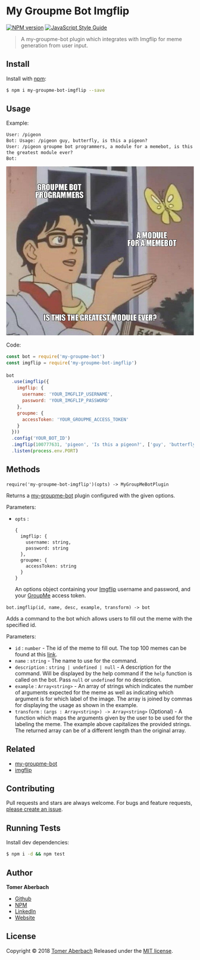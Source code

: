 # My Groupme Bot Imgflip

[![NPM version](https://img.shields.io/npm/v/my-groupme-bot-imgflip.svg)](https://www.npmjs.com/package/my-groupme-bot-imgflip) [![JavaScript Style Guide](https://img.shields.io/badge/code_style-standard-brightgreen.svg)](https://standardjs.com)

> A my-groupme-bot plugin which integrates with Imgflip for meme generation from user input.

## Install

Install with [npm](https://www.npmjs.com):

```sh
$ npm i my-groupme-bot-imgflip --save
```

## Usage

Example:
```
User: /pigeon
Bot: Usage: /pigeon guy, butterfly, is this a pigeon?
User: /pigeon groupme bot programmers, a module for a memebot, is this the greatest module ever?
Bot:
```
![Example](example.jpeg)

Code:
```js
const bot = require('my-groupme-bot')
const imgflip = require('my-groupme-bot-imgflip')

bot
  .use(imgflip({
    imgflip: {
      username: 'YOUR_IMGFLIP_USERNAME',
      password: 'YOUR_IMGFLIP_PASSWORD'
    },
    groupme: {
      accessToken: 'YOUR_GROUPME_ACCESS_TOKEN'
    }
  }))
  .config('YOUR_BOT_ID')
  .imgflip(100777631, 'pigeon', 'Is this a pigeon?', ['guy', 'butterfly', 'is this a pigeon?'], a => a.map(i => i.toUpperCase()))
  .listen(process.env.PORT)
```

## Methods

`require('my-groupme-bot-imgflip')(opts) -> MyGroupMeBotPlugin`

Returns a [my-groupme-bot](https://www.npmjs.com/package/my-groupme-bot) plugin configured with the given options.

Parameters:
 * `opts` :
   ```
   {
     imgflip: {
       username: string,
       password: string
     },
     groupme: {
       accessToken: string
     }
   }
   ```
   An options object containing your [Imgflip](https://imgflip.com) username and password, and your [GroupMe](https://dev.groupme.com) access token.
 
`bot.imgflip(id, name, desc, example, transform) -> bot`

Adds a command to the bot which allows users to fill out the meme with the specified id.

Parameters:
 * `id` : `number` - The id of the meme to fill out. The top 100 memes can be found at this [link](https://api.imgflip.com/popular_meme_ids).
 * `name` : `string` - The name to use for the command.
 * `description` : `string | undefined | null` - A description for the command. Will be displayed by the help command if the `help` function is called on the bot. Pass `null` or `undefined` for no description.
 * `example` : `Array<string>` - An array of strings which indicates the number of arguments expected for the meme as well as indicating which argument is for which label of the image. The array is joined by commas for displaying the usage as shown in the example.
 * `transform` : `(args : Array<string>) -> Array<string>` (Optional) - A function which maps the arguments given by the user to be used for the labeling the meme. The example above capitalizes the provided strings. The returned array can be of a different length than the original array.

## Related

* [my-groupme-bot](https://www.npmjs.com/package/my-groupme-bot)
* [imgflip](https://www.npmjs.com/package/imgflip)

## Contributing

Pull requests and stars are always welcome. For bugs and feature requests, [please create an issue](https://github.com/TomerAberbach/my-groupme-bot-imgflip/issues/new).

## Running Tests

Install dev dependencies:

```sh
$ npm i -d && npm test
```

## Author

**Tomer Aberbach**

* [Github](https://github.com/TomerAberbach)
* [NPM](https://www.npmjs.com/~tomeraberbach)
* [LinkedIn](https://www.linkedin.com/in/tomer-a)
* [Website](https://tomeraberba.ch)

## License

Copyright © 2018 [Tomer Aberbach](https://github.com/TomerAberbach)
Released under the [MIT license](https://github.com/TomerAberbach/my-groupme-bot-imgflip/blob/master/LICENSE).
